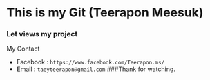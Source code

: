 # This is my Git (Teerapon Meesuk)
### Let views my project

My Contact

- Facebook : ```https://www.facebook.com/Teerapon.ms/```
- Email : ```taeyteerapon@gmail.com```
###Thank for watching.
